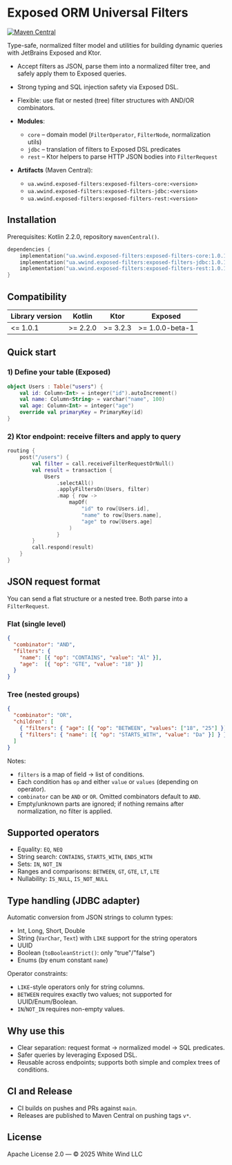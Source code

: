 # Exposed ORM Universal Filters

[![Maven Central](https://img.shields.io/maven-central/v/ua.wwind.exposed-filters/exposed-filters-core)](https://central.sonatype.com/artifact/ua.wwind.exposed-filters/exposed-filters-core)

Type-safe, normalized filter model and utilities for building dynamic queries with JetBrains Exposed and Ktor.

- Accept filters as JSON, parse them into a normalized filter tree, and safely apply them to Exposed queries.
- Strong typing and SQL injection safety via Exposed DSL.
- Flexible: use flat or nested (tree) filter structures with AND/OR combinators.

- **Modules**:
    - `core` – domain model (`FilterOperator`, `FilterNode`, normalization utils)
    - `jdbc` – translation of filters to Exposed DSL predicates
    - `rest` – Ktor helpers to parse HTTP JSON bodies into `FilterRequest`
- **Artifacts** (Maven Central):
    - `ua.wwind.exposed-filters:exposed-filters-core:<version>`
    - `ua.wwind.exposed-filters:exposed-filters-jdbc:<version>`
    - `ua.wwind.exposed-filters:exposed-filters-rest:<version>`

## Installation

Prerequisites: Kotlin 2.2.0, repository `mavenCentral()`.

```kotlin
dependencies {
    implementation("ua.wwind.exposed-filters:exposed-filters-core:1.0.1")
    implementation("ua.wwind.exposed-filters:exposed-filters-jdbc:1.0.1")
    implementation("ua.wwind.exposed-filters:exposed-filters-rest:1.0.1")
}
```

## Compatibility

| Library version | Kotlin    | Ktor      | Exposed          |
|-----------------|-----------|-----------|------------------|
| <= 1.0.1        | \>= 2.2.0 | \>= 3.2.3 | \>= 1.0.0-beta-1 |

## Quick start

### 1) Define your table (Exposed)

```kotlin
object Users : Table("users") {
    val id: Column<Int> = integer("id").autoIncrement()
    val name: Column<String> = varchar("name", 100)
    val age: Column<Int> = integer("age")
    override val primaryKey = PrimaryKey(id)
}
```

### 2) Ktor endpoint: receive filters and apply to query

```kotlin
routing {
    post("/users") {
        val filter = call.receiveFilterRequestOrNull()
        val result = transaction {
            Users
                .selectAll()
                .applyFiltersOn(Users, filter)
                .map { row ->
                    mapOf(
                        "id" to row[Users.id],
                        "name" to row[Users.name],
                        "age" to row[Users.age]
                    )
                }
        }
        call.respond(result)
    }
}
```

## JSON request format

You can send a flat structure or a nested tree. Both parse into a `FilterRequest`.

### Flat (single level)

```json
{
  "combinator": "AND",
  "filters": {
    "name": [{ "op": "CONTAINS", "value": "Al" }],
    "age":  [{ "op": "GTE", "value": "18" }]
  }
}
```

### Tree (nested groups)

```json
{
  "combinator": "OR",
  "children": [
    { "filters": { "age": [{ "op": "BETWEEN", "values": ["18", "25"] }] } },
    { "filters": { "name": [{ "op": "STARTS_WITH", "value": "Da" }] } }
  ]
}
```

Notes:

- `filters` is a map of field -> list of conditions.
- Each condition has `op` and either `value` or `values` (depending on operator).
- `combinator` can be `AND` or `OR`. Omitted combinators default to `AND`.
- Empty/unknown parts are ignored; if nothing remains after normalization, no filter is applied.

## Supported operators

- Equality: `EQ`, `NEQ`
- String search: `CONTAINS`, `STARTS_WITH`, `ENDS_WITH`
- Sets: `IN`, `NOT_IN`
- Ranges and comparisons: `BETWEEN`, `GT`, `GTE`, `LT`, `LTE`
- Nullability: `IS_NULL`, `IS_NOT_NULL`

## Type handling (JDBC adapter)

Automatic conversion from JSON strings to column types:

- Int, Long, Short, Double
- String (`VarChar`, `Text`) with `LIKE` support for the string operators
- UUID
- Boolean (`toBooleanStrict()`: only "true"/"false")
- Enums (by enum constant `name`)

Operator constraints:

- `LIKE`-style operators only for string columns.
- `BETWEEN` requires exactly two values; not supported for UUID/Enum/Boolean.
- `IN`/`NOT_IN` requires non-empty values.

## Why use this

- Clear separation: request format → normalized model → SQL predicates.
- Safer queries by leveraging Exposed DSL.
- Reusable across endpoints; supports both simple and complex trees of conditions.

## CI and Release

- CI builds on pushes and PRs against `main`.
- Releases are published to Maven Central on pushing tags `v*`.

## License

Apache License 2.0 — © 2025 White Wind LLC

